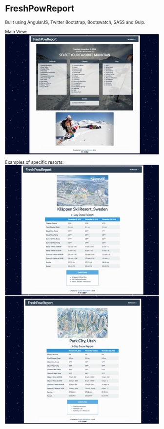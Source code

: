 # FreshPowReport

Built using AngularJS, Twitter Bootstrap, Bootswatch, SASS and Gulp.

Main View:
<img src="https://github.com/gnordstrom/FreshPowReport/blob/master/assets/screenshots/screenshot-main.png?raw=true"/>

Examples of specific resorts:
<img src="https://github.com/gnordstrom/FreshPowReport/blob/master/assets/screenshots/screenshot-swe.png?raw=true"/>
<img src="https://github.com/gnordstrom/FreshPowReport/blob/master/assets/screenshots/screenshot-pc.png?raw=true"/>
